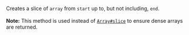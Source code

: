 Creates a slice of <code>array</code> from <code>start</code> up to, but not including, <code>end</code>.<br><br><strong>Note:</strong> This method is used instead of <a href="https://mdn.io/Array/slice"><code>Array#slice</code></a> to ensure dense arrays are returned.